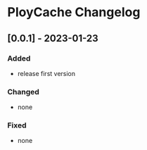 # PloyCache Changelog

## [0.0.1] - 2023-01-23
### Added
- release first version

### Changed
- none

### Fixed
- none